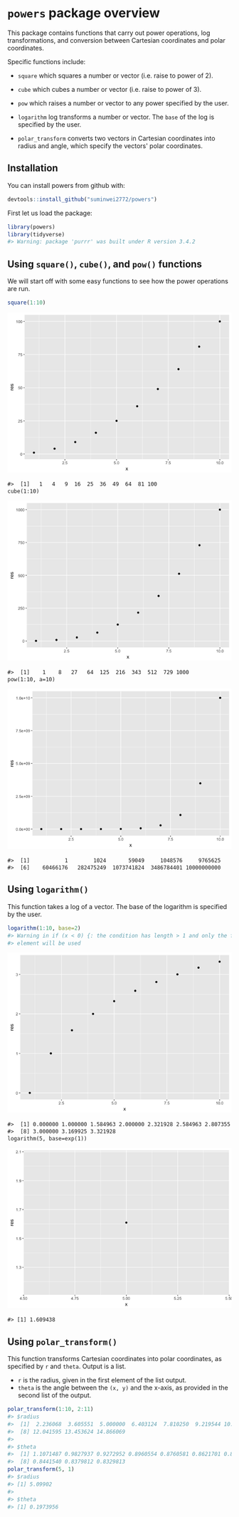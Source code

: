 
<!-- README.md is generated from README.Rmd. Please edit that file -->
`powers` package overview
=========================

This package contains functions that carry out power operations, log transformations, and conversion between Cartesian coordinates and polar coordinates.

Specific functions include:

-   `square` which squares a number or vector (i.e. raise to power of 2).

-   `cube` which cubes a number or vector (i.e. raise to power of 3).

-   `pow` which raises a number or vector to any power specified by the user.

-   `logarithm` log transforms a number or vector. The `base` of the log is specified by the user.

-   `polar_transform` converts two vectors in Cartesian coordinates into radius and angle, which specify the vectors' polar coordinates.

Installation
------------

You can install powers from github with:

``` r
devtools::install_github("suminwei2772/powers")
```

First let us load the package:

``` r
library(powers)
library(tidyverse)
#> Warning: package 'purrr' was built under R version 3.4.2
```

Using `square()`, `cube()`, and `pow()` functions
-------------------------------------------------

We will start off with some easy functions to see how the power operations are run.

``` r
square(1:10)
```

![](README-unnamed-chunk-3-1.png)

    #>  [1]   1   4   9  16  25  36  49  64  81 100
    cube(1:10)

![](README-unnamed-chunk-3-2.png)

    #>  [1]    1    8   27   64  125  216  343  512  729 1000
    pow(1:10, a=10)

![](README-unnamed-chunk-3-3.png)

    #>  [1]           1        1024       59049     1048576     9765625
    #>  [6]    60466176   282475249  1073741824  3486784401 10000000000

Using `logarithm()`
-------------------

This function takes a log of a vector. The base of the logarithm is specified by the user.

``` r
logarithm(1:10, base=2)
#> Warning in if (x < 0) {: the condition has length > 1 and only the first
#> element will be used
```

![](README-unnamed-chunk-4-1.png)

    #>  [1] 0.000000 1.000000 1.584963 2.000000 2.321928 2.584963 2.807355
    #>  [8] 3.000000 3.169925 3.321928
    logarithm(5, base=exp(1))

![](README-unnamed-chunk-4-2.png)

    #> [1] 1.609438

Using `polar_transform()`
-------------------------

This function transforms Cartesian coordinates into polar coordinates, as specified by `r` and `theta`. Output is a list.

-   `r` is the radius, given in the first element of the list output.
-   `theta` is the angle between the `(x, y)` and the x-axis, as provided in the second list of the output.

``` r
polar_transform(1:10, 2:11)
#> $radius
#>  [1]  2.236068  3.605551  5.000000  6.403124  7.810250  9.219544 10.630146
#>  [8] 12.041595 13.453624 14.866069
#> 
#> $theta
#>  [1] 1.1071487 0.9827937 0.9272952 0.8960554 0.8760581 0.8621701 0.8519663
#>  [8] 0.8441540 0.8379812 0.8329813
polar_transform(5, 1)
#> $radius
#> [1] 5.09902
#> 
#> $theta
#> [1] 0.1973956
```
